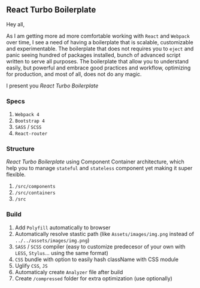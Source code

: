 ## React Turbo Boilerplate

Hey all,

As I am getting more ad more comfortable working with `React` and `Webpack` over time, I see a need of having a boilerplate that is scalable, customizable and experimentable. The boilerplate that does not requires you to `eject` and panic seeing hundred of packages installed, bunch of advanced script written to serve all purposes. The boilerplate that allow you to understand easily, but powerful and embrace good practices and workflow, optimizing for production, and most of all, does not do any magic.

I present you *React Turbo Boilerplate*

### Specs
1. `Webpack 4`
2. `Bootstrap 4`
3. `SASS` / `SCSS`
4. `React-router`

### Structure
*React Turbo Boilerplate* using  Component Container architecture, which help you to manage `stateful` and `stateless` component yet making it super flexible.
1. `/src/components`
2. `/src/containers`
3. `/src`

### Build
1. Add `Polyfill` automatically to browser
2. Automatically resolve stastic path (like `Assets/images/img.png` instead of `../../assets/images/img.png`)
3. `SASS` / `SCSS` compiler (easy to customize predecesor of your own with `LESS`, `Stylus`... using the same format)
4. `CSS` bundle with option to easily hash className with CSS module
5. Uglify `CSS`, `JS`
6. Automaticaly create `Analyzer` file after build
7. Create `/compressed` folder for extra optimization (use optionally)